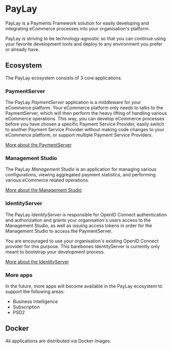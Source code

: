 PayLay
======
PayLay is a Payments Framework solution for easily developing and integrating eCommerce processes into your organisation's platform.

PayLay is striving to be technology-agnostic so that you can continue using your favorite development tools and deploy to any environment you prefer or already have.

## Ecosystem
The PayLay ecosystem consists of 3 core applications.

### PaymentServer
The PayLay _PaymentServer_ application is a middleware for your eCommerce platform. Your eCommerce platform only needs to talks to the PaymentServer, which will then perform the heavy lifting of handling various eCommerce operations. This way, you can develop eCommerce processes before you have chosen a specific Payment Service Provider, easily switch to another Payment Service Provider without making code changes to your eCommerce platform, or support multiple Payment Service Providers.

[More about the PaymentServer](PaymentServer.md)

### Management Studio
The PayLay _Management Studio_ is an application for managing various configurations, viewing aggregated payment statistics, and performing various eCommerce related operations.

[More about the Management Studio](ManagementStudio.md)

### IdentityServer
The PayLay _IdentityServer_ is responsible for OpenID Connect authentication and authorization and grants your organisation's users access to the Management Studio, as well as issuing access tokens in order for the Management Studio to access the PaymentServer.

You are encouraged to use your organisation's existing OpenID Connect provider for this purpose.
This barebones IdentityServer is currently only meant to bootstrap your development process.

[More about the IdentityServer](IdentityServer.md)

### More apps
In the future, more apps will become available in the PayLay ecosystem to support the following areas:
- Business Intelligence
- Subscription
- PSD2

## Docker
All applications are distributed via Docker images.